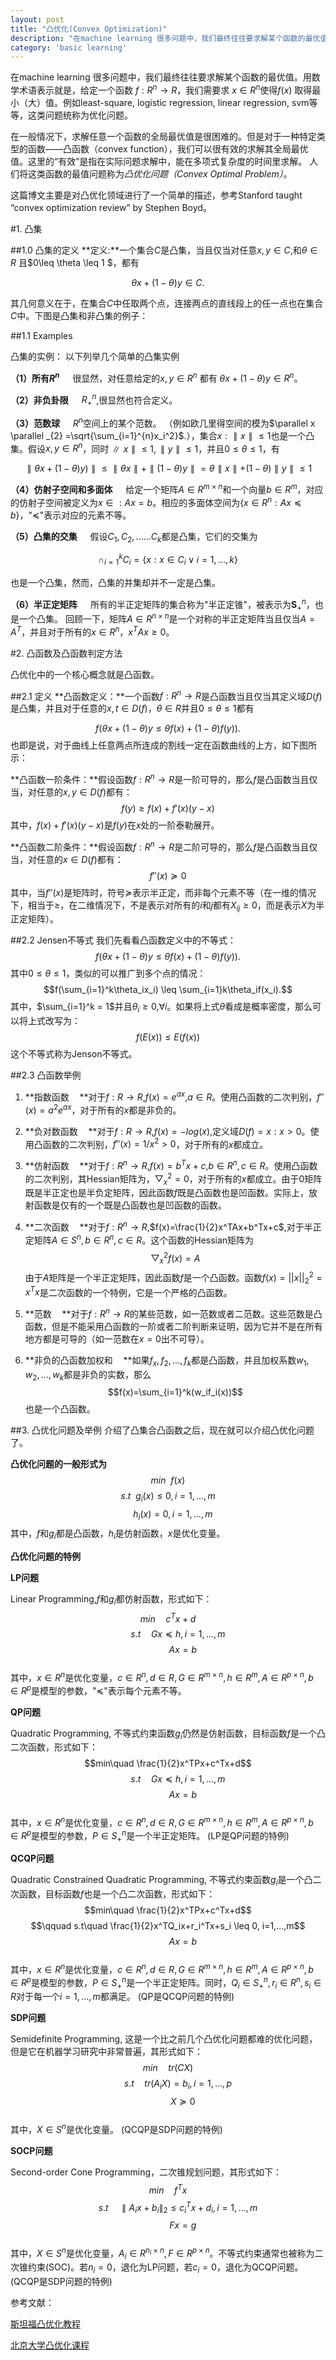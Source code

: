 ```yaml
---
layout: post
title: "凸优化(Convex Optimization)"
description: "在machine learning 很多问题中，我们最终往往要求解某个函数的最优值。例如least-square, logistic regression, linear regression, svm等等，这类问题统称为优化问题。这篇blog主要介绍了凸集，凸函数及凸优化问题。"
category: 'basic learning'
---
```


在machine learning 很多问题中，我们最终往往要求解某个函数的最优值。用数学术语表示就是，给定一个函数 $f: R^{n} \rightarrow R$，我们需要求 $x \in R^{n}$使得$f(x)$ 取得最小（大）值。例如least-square, logistic regression, linear regression, svm等等，这类问题统称为优化问题。

在一般情况下，求解任意一个函数的全局最优值是很困难的。但是对于一种特定类型的函数——凸函数（convex function），我们可以很有效的求解其全局最优值。这里的“有效”是指在实际问题求解中，能在多项式复杂度的时间里求解。 人们将这类函数的最值问题称为*凸优化问题（Convex Optimal Problem）*。

这篇博文主要是对凸优化领域进行了一个简单的描述，参考Stanford taught “convex optimization review” by Stephen Boyd。

#1. 凸集

##1.0 凸集的定义
**定义:**一个集合$C$是凸集，当且仅当对任意$x,y \in C$,和$θ \in R$ 且$0\leq \theta \leq 1 $，都有

$$\theta x+(1-\theta)y \in C.$$

其几何意义在于，在集合$C$中任取两个点，连接两点的直线段上的任一点也在集合$C$中。下图是凸集和非凸集的例子：

##1.1 Examples

凸集的实例： 以下列举几个简单的凸集实例

**（1）所有$R^n\quad$** 很显然，对任意给定的$x,y∈R^n$ 都有 $\theta x+(1−\theta)y\in R^n$。 

**（2）非负卦限$\quad$**  $R^{n}_{+}$,很显然也符合定义。

**（3）范数球$\quad$**  $R^n$空间上的某个范数。
（例如欧几里得空间的模为$\parallel x \parallel _{2} =\sqrt{\sum_{i=1}^{n}x_i^2}$.），集合${x:\parallel x\parallel \leq 1}$也是一个凸集。假设$x,y \in R^n$，同时$\parallel x\parallel \leq 1,\parallel y\parallel \leq 1$，并且$0 \leq \theta \leq 1$，有

$$\parallel \theta x+(1-\theta)y)\parallel\leq \parallel \theta x\parallel+\parallel(1-\theta)y\parallel=\theta\parallel x\parallel+(1-\theta)\parallel y\parallel\leq 1$$

**（4）仿射子空间和多面体$\quad$**  给定一个矩阵$A \in R^{m \times n}$和一个向量$b \in R^m$，对应的仿射子空间被定义为${x \in:Ax=b}$。相应的多面体空间为{$x\in R^n:Ax \preceq b$}，"$\preceq$"表示对应的元素不等。

**（5）凸集的交集$\quad$**  假设$C_1,C_2,......C_k$都是凸集，它们的交集为

$$\cap_{i=1}^k C_i = \{x:x \in C_i \vee i=1,...,k\}$$

也是一个凸集，然而，凸集的并集却并不一定是凸集。

**（6）半正定矩阵$\quad$**  所有的半正定矩阵的集合称为"半正定锥"，被表示为$\mathbf{S}_{+}^{n}$，也是一个凸集。 回顾一下，矩阵$A \in R^{n\times n}$是一个对称的半正定矩阵当且仅当$A = A^T$，并且对于所有的$x\in R^n$，$x^TAx\geq 0$。

#2. 凸函数及凸函数判定方法

凸优化中的一个核心概念就是凸函数。

##2.1 定义
**凸函数定义：**一个函数$f:R^n\rightarrow R$是凸函数当且仅当其定义域$D(f)$是凸集，并且对于任意的$x,t\in D(f)$，$\theta \in R$并且$0\leq \theta\leq 1$都有

$$f(\theta x+(1-\theta)y \leq \theta f(x)+(1-\theta)f(y)).$$
也即是说，对于曲线上任意两点所连成的割线一定在函数曲线的上方，如下图所示：

**凸函数一阶条件：**假设函数$f:R^n\rightarrow R$是一阶可导的，那么$f$是凸函数当且仅当，对任意的$x,y\in D(f)$都有：
$$f(y)\geq f(x)+f'(x)(y-x)$$
其中，$f(x)+f'(x)(y-x)$是$f(y)$在$x$处的一阶泰勒展开。

**凸函数二阶条件：**假设函数$f:R^n\rightarrow R$是二阶可导的，那么$f$是凸函数当且仅当，对任意的$x\in D(f)$都有：
$$f''(x)\succeq 0$$
其中，当$f''(x)$是矩阵时，符号$\succeq$表示半正定，而非每个元素不等（在一维的情况下，相当于$\geq$，在二维情况下，不是表示对所有的$i$和$j$都有$X_{ij}\geq 0$，而是表示$X$为半正定矩阵）。

##2.2 Jensen不等式
我们先看看凸函数定义中的不等式：
$$f(\theta x+(1-\theta)y \leq \theta f(x)+(1-\theta)f(y)).$$
其中$0\leq \theta\leq 1$，类似的可以推广到多个点的情况：
$$f(\sum_{i=1}^k\theta_ix_i) \leq \sum_{i=1}k\theta_if(x_i).$$
其中，$\sum_{i=1}^k = 1$并且$\theta_i \geq 0$,$\forall i$。如果将上式$\theta$看成是概率密度，那么可以将上式改写为：
$$f(E(x)) \leq E(f(x))$$
这个不等式称为Jenson不等式。

##2.3 凸函数举例

1. **指数函数$\quad$**对于$f:R\rightarrow R$,$f(x)=e^{ax}$,$a\in R$。使用凸函数的二次判别，$f''(x)=a^2e^{ax}$，对于所有的$x$都是非负的。

1. **负对数函数$\quad$**对于$f:R\rightarrow R$,$f(x)=-log(x)$,定义域$D(f)={x:x >0}$。使用凸函数的二次判别，$f''(x)=1/x^2 >0$，对于所有的$x$都成立。

1. **仿射函数$\quad$**对于$f:R^n\rightarrow R$,$f(x)=b^Tx+c$,$b \in R^n,c\in R$。使用凸函数的二次判别，其Hessian矩阵为，$\bigtriangledown_x^2=0$，对于所有的$x$都成立。由于0矩阵既是半正定也是半负定矩阵，因此函数$f$既是凸函数也是凹函数。实际上，放射函数是仅有的一个既是凸函数也是凹函数的函数。

1. **二次函数$\quad$**对于$f:R^n\rightarrow R$,$f(x)=\frac{1}{2}x^TAx+b^Tx+c$,对于半正定矩阵$A \in S^n,b\in R^n,c\in R$。这个函数的Hessian矩阵为
 $$\bigtriangledown_x^2f(x)=A$$由于$A$矩阵是一个半正定矩阵，因此函数$f$是一个凸函数。函数$f(x)=||x||_2^2=x^Tx$是二次函数的一个特例，它是一个严格的凸函数。

1. **范数$\quad$**对于$f:R^n\rightarrow R$的某些范数，如一范数或者二范数。这些范数是凸函数，但是不能采用凸函数的一阶或者二阶判断来证明，因为它并不是在所有地方都是可导的（如一范数在$x=0$出不可导）。

1. **非负的凸函数加权和$\quad$**如果$f_x,f_2,...,f_k$都是凸函数，并且加权系数$w_1,w_2,...,w_k$都是非负的实数，那么
 $$f(x)=\sum_{i=1}^k(w_if_i(x))$$也是一个凸函数。



##3. 凸优化问题及举例
介绍了凸集合凸函数之后，现在就可以介绍凸优化问题了。

**凸优化问题的一般形式为**
$$min  \ \ f(x)$$
$$s.t\ \ g_i(x) \leq 0,  i=1,...,m$$
$$\ \ \ \      h_i(x) = 0,  i=1,...,m$$
其中，$f$和$g_i$都是凸函数，$h_i$是仿射函数，$x$是优化变量。

**凸优化问题的特例**

**LP问题**

Linear Programming,$f$和$g_i$都仿射函数，形式如下：
$$min\quad c^Tx+d$$
$$\qquad s.t\quad Gx\preceq h,  i=1,...,m$$
$$\ \ \ \ \qquad     Ax=b$$  
其中，$x\in R^n$是优化变量，$c\in R^n, d\in R, G\in R^{m\times n}, h\in R^m, A\in R^{p\times n},b \in R^p$是模型的参数，"$\preceq$"表示每个元素不等。

**QP问题**

Quadratic Programming, 不等式约束函数$g_i$仍然是仿射函数，目标函数$f$是一个凸二次函数，形式如下：
$$min\quad \frac{1}{2}x^TPx+c^Tx+d$$
$$\qquad s.t\quad Gx\preceq h,  i=1,...,m$$
$$\ \ \ \ \qquad     Ax=b$$  
其中，$x\in R^n$是优化变量，$c\in R^n, d\in R, G\in R^{m\times n}, h\in R^m, A\in R^{p\times n},b \in R^p$是模型的参数，$P\in S_{+}^n$是一个半正定矩阵。
(LP是QP问题的特例)

**QCQP问题**

Quadratic Constrained Quadratic Programming, 不等式约束函数$g_i$是一个凸二次函数，目标函数$f$也是一个凸二次函数，形式如下：
$$min\quad \frac{1}{2}x^TPx+c^Tx+d$$
$$\qquad s.t\quad \frac{1}{2}x^TQ_ix+r_i^Tx+s_i \leq 0,  i=1,...,m$$
$$\ \ \ \ \qquad     Ax=b$$  
其中，$x\in R^n$是优化变量，$c\in R^n, d\in R, G\in R^{m\times n}, h\in R^m, A\in R^{p\times n},b \in R^p$是模型的参数，$P\in S_{+}^n$是一个半正定矩阵。同时，$Q_i\in S_{+}^n, r_i \in R^n, s_i \in R$对于每一个$i=1,...,m$都满足。
(QP是QCQP问题的特例)

**SDP问题**

Semidefinite Programming, 这是一个比之前几个凸优化问题都难的优化问题，但是它在机器学习研究中非常普遍，其形式如下：
$$min\quad tr(CX)$$
$$\qquad s.t\quad tr(A_iX) = b_i,  i=1,...,p$$
$$\ \ \ \ \qquad     X\succeq 0$$  
其中，$X\in S^n$是优化变量。
(QCQP是SDP问题的特例)

**SOCP问题**

Second-order Cone Programming，二次锥规划问题，其形式如下：
$$min\quad f^Tx$$
$$\qquad s.t\quad \parallel A_ix+b_i\parallel_2 \leq c_i^Tx+d_i,  i=1,...,m$$
$$\ \ \ \ \qquad     Fx=g$$  
其中，$X\in S^n$是优化变量，$A_i \in R^{n_i\times n}, F\in R^{p\times n}$。不等式约束通常也被称为二次锥约束(SOC)。若$n_i = 0$，退化为LP问题，若$c_i = 0$，退化为QCQP问题。
(QCQP是SDP问题的特例)

参考文献：

[斯坦福凸优化教程](https://web.stanford.edu/~boyd/cvxbook/bv_cvxbook.pdf)

[北京大学凸优化课程](http://bicmr.pku.edu.cn/~wenzw/courses/lieven-problems.pdf)
